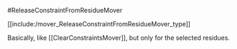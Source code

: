 #ReleaseConstraintFromResidueMover

[[include:/mover_ReleaseConstraintFromResidueMover_type]]

Basically, like [[ClearConstraintsMover]], but only for the selected residues.